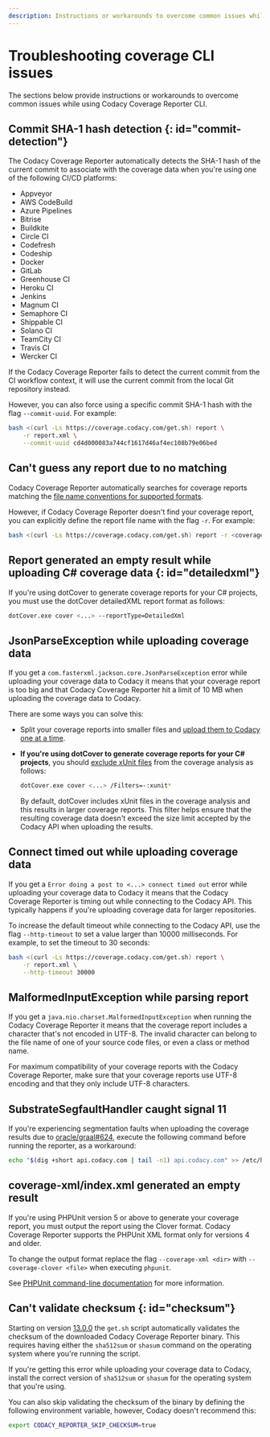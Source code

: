 ```yaml
---
description: Instructions or workarounds to overcome common issues while using Codacy Coverage Reporter CLI.
---
```


# Troubleshooting coverage CLI issues

The sections below provide instructions or workarounds to overcome common issues while using Codacy Coverage Reporter CLI.

## Commit SHA-1 hash detection {: id="commit-detection"}

The Codacy Coverage Reporter automatically detects the SHA-1 hash of the current commit to associate with the coverage data when you're using one of the following CI/CD platforms:

<!-- vale off -->

-   Appveyor
-   AWS CodeBuild
-   Azure Pipelines
-   Bitrise
-   Buildkite
-   Circle CI
-   Codefresh
-   Codeship
-   Docker
-   GitLab
-   Greenhouse CI
-   Heroku CI
-   Jenkins
-   Magnum CI
-   Semaphore CI
-   Shippable CI
-   Solano CI
-   TeamCity CI
-   Travis CI
-   Wercker CI

<!-- vale on -->

If the Codacy Coverage Reporter fails to detect the current commit from the CI workflow context, it will use the current commit from the local Git repository instead.

However, you can also force using a specific commit SHA-1 hash with the flag `--commit-uuid`. For example:

```bash
bash <(curl -Ls https://coverage.codacy.com/get.sh) report \
    -r report.xml \
    --commit-uuid cd4d000083a744cf1617d46af4ec108b79e06bed
```

## Can't guess any report due to no matching

Codacy Coverage Reporter automatically searches for coverage reports matching the [file name conventions for supported formats](index.md#generating-coverage).

However, if Codacy Coverage Reporter doesn't find your coverage report, you can explicitly define the report file name with the flag `-r`. For example:

```bash
bash <(curl -Ls https://coverage.codacy.com/get.sh) report -r <coverage report file name>
```

## Report generated an empty result while uploading C# coverage data {: id="detailedxml"}

If you're using <span class="skip-vale">dotCover</span> to generate coverage reports for your C# projects, you must use the <span class="skip-vale">dotCover</span> detailedXML report format as follows:

```bash
dotCover.exe cover <...> --reportType=DetailedXml
```

## JsonParseException while uploading coverage data

If you get a `com.fasterxml.jackson.core.JsonParseException` error while uploading your coverage data to Codacy it means that your coverage report is too big and that Codacy Coverage Reporter hit a limit of 10 MB when uploading the coverage data to Codacy.

There are some ways you can solve this:

-   Split your coverage reports into smaller files and [upload them to Codacy one at a time](../uploading-coverage-in-advanced-scenarios/#multiple-reports).

-   **If you're using dotCover to generate coverage reports for your C# projects**, you should [exclude <span class="skip-vale">xUnit</span> files](https://www.jetbrains.com/help/dotcover/Running_Coverage_Analysis_from_the_Command_LIne.html#filters_cmd) from the coverage analysis as follows:

    ```bash
    dotCover.exe cover <...> /Filters=-:xunit*
    ```

    By default, <span class="skip-vale">dotCover</span> includes <span class="skip-vale">xUnit</span> files in the coverage analysis and this results in larger coverage reports. This filter helps ensure that the resulting coverage data doesn't exceed the size limit accepted by the Codacy API when uploading the results.

## Connect timed out while uploading coverage data

If you get a `Error doing a post to <...> connect timed out` error while uploading your coverage data to Codacy it means that the Codacy Coverage Reporter is timing out while connecting to the Codacy API. This typically happens if you're uploading coverage data for larger repositories.

To increase the default timeout while connecting to the Codacy API, use the flag `--http-timeout` to set a value larger than 10000 milliseconds. For example, to set the timeout to 30 seconds:

```bash
bash <(curl -Ls https://coverage.codacy.com/get.sh) report \
    -r report.xml \
    --http-timeout 30000
```

## MalformedInputException while parsing report

If you get a `java.nio.charset.MalformedInputException` when running the Codacy Coverage Reporter it means that the coverage report includes a character that's not encoded in UTF-8. The invalid character can belong to the file name of one of your source code files, or even a class or method name.

For maximum compatibility of your coverage reports with the Codacy Coverage Reporter, make sure that your coverage reports use UTF-8 encoding and that they only include UTF-8 characters.

## SubstrateSegfaultHandler caught signal 11

If you're experiencing segmentation faults when uploading the coverage results due to [oracle/graal#624](https://github.com/oracle/graal/issues/624), execute the following command before running the reporter, as a workaround:

```sh
echo "$(dig +short api.codacy.com | tail -n1) api.codacy.com" >> /etc/hosts
```

## coverage-xml/index.xml generated an empty result

If you're using PHPUnit version 5 or above to generate your coverage report, you must output the report using the Clover format. Codacy Coverage Reporter supports the PHPUnit XML format only for versions 4 and older.

To change the output format replace the flag `--coverage-xml <dir>` with `--coverage-clover <file>` when executing <span class="skip-vale">`phpunit`</span>.

See [PHPUnit command-line documentation](https://phpunit.readthedocs.io/en/9.5/textui.html) for more information.

## Can't validate checksum {: id="checksum"}

Starting on version [13.0.0](https://github.com/codacy/codacy-coverage-reporter/releases/tag/13.0.0) the `get.sh` script automatically validates the checksum of the downloaded Codacy Coverage Reporter binary. This requires having either the `sha512sum` or `shasum` command on the operating system where you're running the script.

If you're getting this error while uploading your coverage data to Codacy, install the correct version of `sha512sum` or `shasum` for the operating system that you're using.

You can also skip validating the checksum of the binary by defining the following environment variable, however, Codacy doesn't recommend this:

```bash
export CODACY_REPORTER_SKIP_CHECKSUM=true
```
